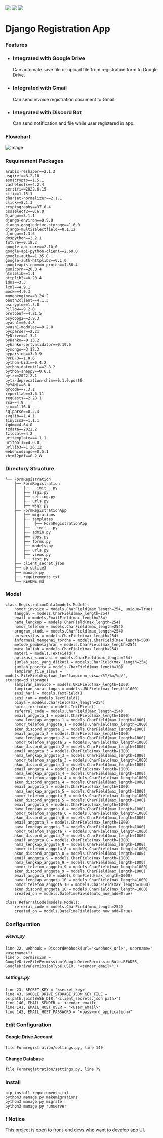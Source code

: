 ![](https://github.com/regiapriandi012/registration-app-django/actions/workflows/codeql.yml/badge.svg)
![](https://github.com/regiapriandi012/registration-app-django/actions/workflows/dependency-review.yml/badge.svg)
![](https://github.com/regiapriandi012/registration-app-django/actions/workflows/docker-image.yml/badge.svg)

# Django Registration App
### Features
- ### Integrated with Google Drive
  Can automate save file or upload file from registration form to Google Drive.
- ### Integrated with Gmail
  Can send invoice registration document to Gmail.
- ### Integrated with Discord Bot
  Can send notification and file while user registered in app.
### Flowchart
![image](https://user-images.githubusercontent.com/69528812/196679538-8793bccf-c861-4c15-b991-19b4f1c2c9c1.png)

### Requirement Packages
````
arabic-reshaper==2.1.3
asgiref==3.2.10
asn1crypto==1.5.1
cachetools==4.2.4
certifi==2022.6.15
cffi==1.15.1
charset-normalizer==2.1.1
click==8.1.3
cryptography==37.0.4
cssselect2==0.6.0
Django==3.1.1
django-environ==0.9.0
django-googledrive-storage==1.6.0
django-multiselectfield==0.1.12
djongo==1.3.6
dnspython==2.2.1
future==0.18.2
google-api-core==2.10.0
google-api-python-client==2.60.0
google-auth==1.35.0
google-auth-httplib2==0.1.0
googleapis-common-protos==1.56.4
gunicorn==20.0.4
html5lib==1.1
httplib2==0.20.4
idna==3.3
lxml==4.9.1
mock==4.0.3
mongoengine==0.24.2
oauth2client==4.1.3
oscrypto==1.3.0
Pillow==9.2.0
protobuf==4.21.5
psycopg2==2.9.3
pyasn1==0.4.8
pyasn1-modules==0.2.8
pycparser==2.21
PyDrive==1.3.1
pyHanko==0.13.2
pyhanko-certvalidator==0.19.5
pymongo==3.12.3
pyparsing==3.0.9
PyPDF3==1.0.6
python-bidi==0.4.2
python-dateutil==2.8.2
python-snappy==0.6.1
pytz==2022.2.1
pytz-deprecation-shim==0.1.0.post0
PyYAML==6.0
qrcode==7.3.1
reportlab==3.6.11
requests==2.28.1
rsa==4.9
six==1.16.0
sqlparse==0.2.4
svglib==1.4.1
tinycss2==1.1.1
tqdm==4.64.0
tzdata==2022.2
tzlocal==4.2
uritemplate==4.1.1
uritools==4.0.0
urllib3==1.26.12
webencodings==0.5.1
xhtml2pdf==0.2.8
````

### Directory Structure
```text
└── FormRegistration
    ├── FormRegistration
    │   ├── __init__.py
    │   ├── asgi.py
    │   ├── setting.py
    │   ├── urls.py
    │   ├── wsgi.py 
    ├── FormRegistrationApp
    │   ├── migrations
    │   ├── templates
    │   │    ├── FormRegistrationApp
    │   ├── __init__.py
    │   ├── admin.py
    │   ├── apps.py
    │   ├── forms.py
    │   ├── models.py
    │   ├── urls.py
    │   ├── views.py
    │   └── test.py
    ├── client_secret.json
    ├── db.sqlite3
    ├── manage.py
    ├── requirements.txt
    └── README.md
```

### Model
```
class RegistrationData(models.Model):
    nomor_invoice = models.CharField(max_length=254, unique=True)
    tanggal = models.CharField(max_length=254)
    email = models.EmailField(max_length=254)
    nama_lengkap = models.CharField(max_length=254)
    nomor_telefon = models.CharField(max_length=254)
    program_studi = models.CharField(max_length=254)
    universitas = models.CharField(max_length=254)
    informasi_mengenai_torche = models.CharField(max_length=500)
    metode_pembelajaran = models.CharField(max_length=254)
    mata_kuliah = models.CharField(max_length=254)
    materi = models.TextField()
    aplikasi_simulasi = models.CharField(max_length=254)
    jumlah_sesi_yang_diikuti = models.CharField(max_length=254)
    jumlah_peserta = models.CharField(max_length=10)
    lampiran_file_siswa = models.FileField(upload_to='lampiran_siswa/%Y/%m/%d/', storage=gd_storage)
    lampiran_invoice = models.URLField(max_length=1000)
    lampiran_surat_tugas = models.URLField(max_length=1000)
    sesi_hari = models.TextField()
    sesi_jam = models.TextField()
    biaya = models.CharField(max_length=254)
    notes_for_tutor = models.TextField()
    referral_code = models.CharField(max_length=254)
    email_anggota_1 = models.CharField(max_length=1000)
    nama_lengkap_anggota_1 = models.CharField(max_length=1000)
    nomor_telefon_anggota_1 = models.CharField(max_length=1000)
    akun_discord_anggota_1 = models.CharField(max_length=1000)
    email_anggota_2 = models.CharField(max_length=1000)
    nama_lengkap_anggota_2 = models.CharField(max_length=1000)
    nomor_telefon_anggota_2 = models.CharField(max_length=1000)
    akun_discord_anggota_2 = models.CharField(max_length=1000)
    email_anggota_3 = models.CharField(max_length=1000)
    nama_lengkap_anggota_3 = models.CharField(max_length=1000)
    nomor_telefon_anggota_3 = models.CharField(max_length=1000)
    akun_discord_anggota_3 = models.CharField(max_length=1000)
    email_anggota_4 = models.CharField(max_length=1000)
    nama_lengkap_anggota_4 = models.CharField(max_length=1000)
    nomor_telefon_anggota_4 = models.CharField(max_length=1000)
    akun_discord_anggota_4 = models.CharField(max_length=1000)
    email_anggota_5 = models.CharField(max_length=1000)
    nama_lengkap_anggota_5 = models.CharField(max_length=1000)
    nomor_telefon_anggota_5 = models.CharField(max_length=1000)
    akun_discord_anggota_5 = models.CharField(max_length=1000)
    email_anggota_6 = models.CharField(max_length=1000)
    nama_lengkap_anggota_6 = models.CharField(max_length=1000)
    nomor_telefon_anggota_6 = models.CharField(max_length=1000)
    akun_discord_anggota_6 = models.CharField(max_length=1000)
    email_anggota_7 = models.CharField(max_length=1000)
    nama_lengkap_anggota_7 = models.CharField(max_length=1000)
    nomor_telefon_anggota_7 = models.CharField(max_length=1000)
    akun_discord_anggota_7 = models.CharField(max_length=1000)
    email_anggota_8 = models.CharField(max_length=1000)
    nama_lengkap_anggota_8 = models.CharField(max_length=1000)
    nomor_telefon_anggota_8 = models.CharField(max_length=1000)
    akun_discord_anggota_8 = models.CharField(max_length=1000)
    email_anggota_9 = models.CharField(max_length=1000)
    nama_lengkap_anggota_9 = models.CharField(max_length=1000)
    nomor_telefon_anggota_9 = models.CharField(max_length=1000)
    akun_discord_anggota_9 = models.CharField(max_length=1000)
    email_anggota_10 = models.CharField(max_length=1000)
    nama_lengkap_anggota_10 = models.CharField(max_length=1000)
    nomor_telefon_anggota_10 = models.CharField(max_length=1000)
    akun_discord_anggota_10 = models.CharField(max_length=1000)
    created_on = models.DateTimeField(auto_now_add=True)
    
class ReferralCode(models.Model):
    referral_code = models.CharField(max_length=254)
    created_on = models.DateTimeField(auto_now_add=True)
 ```

### Configuration
##### views.py
```
line 22, webhook = DiscordWebhook(url='<webhook_url>', username="<username>")
line 5, permission = GoogleDriveFilePermission(GoogleDrivePermissionRole.READER, GoogleDrivePermissionType.USER, "<sender_email>",)
```
##### settings.py
```
line 23, SECRET_KEY = '<secret_key>'
line 43, GOOGLE_DRIVE_STORAGE_JSON_KEY_FILE = os.path.join(BASE_DIR,'<client_secrets.json path>')
line 140, EMAIL_SENDER = '<sender_email>'
line 141, EMAIL_HOST_USER = "<user_email>"
line 142, EMAIL_HOST_PASSWORD = "<password_application>"
```

### Edit Configuration
#### Google Drive Account
```
file Formregistration/settings.py, line 140
```
#### Change Database
```
file Formregistration/settings.py, line 79
```

### Install
```
pip install requirements.txt
python3 manage.py makemigrations
python3 manage.py migrate
python3 manage.py runserver
```

### ! Notice
This project is open to front-end devs who want to develop app UI.

